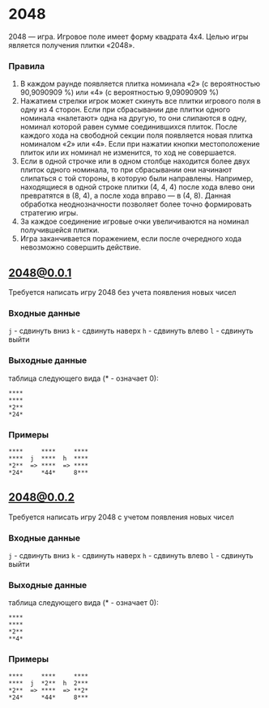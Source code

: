 # 2048

2048 — игра. Игровое поле имеет форму квадрата 4x4. Целью игры является получения плитки «2048».

### Правила
1. В каждом раунде появляется плитка номинала «2» (с вероятностью 90,9090909 %) или «4» (с вероятностью 9,09090909 %)
2. Нажатием стрелки игрок может скинуть все плитки игрового поля в одну из 4 сторон. Если при сбрасывании две плитки одного номинала «налетают» одна на другую, то они слипаются в одну, номинал которой равен сумме соединившихся плиток. После каждого хода на свободной секции поля появляется новая плитка номиналом «2» или «4». Если при нажатии кнопки местоположение плиток или их номинал не изменится, то ход не совершается.
3. Если в одной строчке или в одном столбце находится более двух плиток одного номинала, то при сбрасывании они начинают слипаться с той стороны, в которую были направлены. Например, находящиеся в одной строке плитки (4, 4, 4) после хода влево они превратятся в (8, 4), а после хода вправо — в (4, 8). Данная обработка неоднозначности позволяет более точно формировать стратегию игры.
4. За каждое соединение игровые очки увеличиваются на номинал получившейся плитки.
5. Игра заканчивается поражением, если после очередного хода невозможно совершить действие.

## 2048@0.0.1
Требуется написать игру 2048 без учета появления новых чисел

### Входные данные
`j` - сдвинуть вниз
`k` - сдвинуть наверх
`h` - сдвинуть влево
`l` - сдвинуть выйти

### Выходные данные
таблица следующего вида (* - означает 0):
```
****	
****	
*2**	
*24*
```

### Примеры
```
****     ****     ****	
****  j  ****  h  ****
*2**  => ****  => ****
*24*     *44*     8***
```

## 2048@0.0.2
Требуется написать игру 2048 с учетом появления новых чисел

### Входные данные
`j` - сдвинуть вниз
`k` - сдвинуть наверх
`h` - сдвинуть влево
`l` - сдвинуть выйти

### Выходные данные
таблица следующего вида (* - означает 0):
```
****	
****	
*2**	
**4*
```

### Примеры
```
****     ****     ****	
****  j  *2**  h  2***
*2**  => ****  => **2*
*24*     *44*     8***
```

